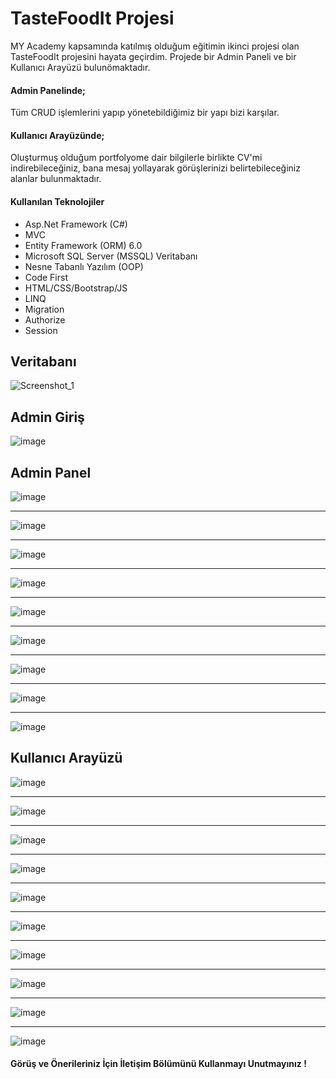 # TasteFoodIt Projesi
MY Academy kapsamında katılmış olduğum eğitimin ikinci projesi olan TasteFoodIt projesini hayata geçirdim.
Projede bir Admin Paneli ve bir Kullanıcı Arayüzü bulunömaktadır.

#### Admin Panelinde;
Tüm CRUD işlemlerini yapıp yönetebildiğimiz bir yapı bizi karşılar.

#### Kullanıcı Arayüzünde;
Oluşturmuş olduğum portfolyome dair bilgilerle birlikte CV'mi indirebileceğiniz, bana mesaj yollayarak görüşlerinizi belirtebileceğiniz alanlar bulunmaktadır.

#### Kullanılan Teknolojiler
- Asp.Net Framework (C#)
- MVC
- Entity Framework (ORM) 6.0
- Microsoft SQL Server (MSSQL) Veritabanı
- Nesne Tabanlı Yazılım (OOP)
- Code First
- HTML/CSS/Bootstrap/JS
- LINQ
- Migration
- Authorize
- Session
  
## Veritabanı
![Screenshot_1](https://github.com/busenurdmb/TasteFoodIt/blob/master/TasteFoodIt/Templates/img/veritaban%C4%B1.png)

## Admin Giriş 
![image](https://github.com/talhayildiz99/TasteFoodIt/assets/84921617/1a0f340f-b7c6-45ae-9f7f-be4ee6fb57d2)

## Admin Panel
![image](https://github.com/talhayildiz99/TasteFoodIt/assets/84921617/4a063652-53a2-4d26-b0e9-d3ef7df95b79)

******************************************

![image](https://github.com/talhayildiz99/TasteFoodIt/assets/84921617/20bc8a2d-aedb-4d5d-b31c-c4f8975c2da9)

******************************************

![image](https://github.com/talhayildiz99/TasteFoodIt/assets/84921617/1ab1ffc0-f784-4b37-a679-a1034bb823ad)

******************************************

![image](https://github.com/talhayildiz99/TasteFoodIt/assets/84921617/4f20b635-b4ae-4f3c-bb25-850948b96018)

******************************************

![image](https://github.com/talhayildiz99/TasteFoodIt/assets/84921617/4ca1be5e-77d9-4287-a433-fbcbe40d34a4)

******************************************

![image](https://github.com/talhayildiz99/TasteFoodIt/assets/84921617/3f9afc1b-e964-4fac-af8a-800326c8d3c9)

******************************************

![image](https://github.com/talhayildiz99/TasteFoodIt/assets/84921617/df9bbc2a-088d-4d41-9526-abfc10eec572)

******************************************

![image](https://github.com/talhayildiz99/TasteFoodIt/assets/84921617/7524219a-3a46-4b1d-b243-8b02ab02896b)

******************************************

![image](https://github.com/talhayildiz99/TasteFoodIt/assets/84921617/f745b82d-3109-48bc-bcd5-6dfb7fcee9ab)



## Kullanıcı Arayüzü
![image](https://github.com/talhayildiz99/TasteFoodIt/assets/84921617/cbbb34ef-7dc1-4b35-88c8-ad02de3fef8e)

******************************************

![image](https://github.com/talhayildiz99/TasteFoodIt/assets/84921617/39a9fb3d-2ee9-4c68-8cc3-fd5ef9cab733)

******************************************

![image](https://github.com/talhayildiz99/TasteFoodIt/assets/84921617/fdeec50f-5a83-4d5a-a9c6-65aa8e87ceb4)

******************************************

![image](https://github.com/talhayildiz99/TasteFoodIt/assets/84921617/c24efabc-0788-48ec-b0d1-638a702d174c)

******************************************

![image](https://github.com/talhayildiz99/TasteFoodIt/assets/84921617/9b078e69-498d-4fdf-88a5-22ba6da0125e)

******************************************

![image](https://github.com/talhayildiz99/TasteFoodIt/assets/84921617/474a4dd4-9742-4d7c-9715-7c8e453be23b)

******************************************

![image](https://github.com/talhayildiz99/TasteFoodIt/assets/84921617/3fca37ea-9533-4a5b-bea7-24473b4309d3)

******************************************

![image](https://github.com/talhayildiz99/TasteFoodIt/assets/84921617/707897bf-4471-47db-98c4-c01ced0480fc)

******************************************

![image](https://github.com/talhayildiz99/TasteFoodIt/assets/84921617/71dd09c1-5e25-4720-9dd2-96e643cba504)

******************************************

![image](https://github.com/talhayildiz99/TasteFoodIt/assets/84921617/97d8fe66-ed96-4b15-a703-019da92b9c34)



#### Görüş ve Önerileriniz İçin İletişim Bölümünü Kullanmayı Unutmayınız !
